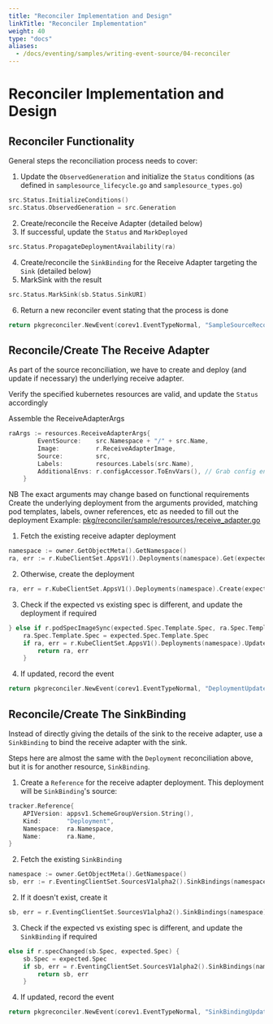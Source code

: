 ```yaml
---
title: "Reconciler Implementation and Design"
linkTitle: "Reconciler Implementation"
weight: 40
type: "docs"
aliases:
  - /docs/eventing/samples/writing-event-source/04-reconciler
---
```


# Reconciler Implementation and Design

## Reconciler Functionality
General steps the reconciliation process needs to cover:
1. Update the `ObservedGeneration` and initialize the `Status` conditions (as defined in `samplesource_lifecycle.go` and `samplesource_types.go`)
```go
src.Status.InitializeConditions()
src.Status.ObservedGeneration = src.Generation
```
2. Create/reconcile the Receive Adapter (detailed below)
3. If successful, update the `Status` and `MarkDeployed`
```go
src.Status.PropagateDeploymentAvailability(ra)
```
4. Create/reconcile the `SinkBinding` for the Receive Adapter targeting the `Sink` (detailed below)
5. MarkSink with the result
```go
src.Status.MarkSink(sb.Status.SinkURI)
```
6. Return a new reconciler event stating that the process is done
```go
return pkgreconciler.NewEvent(corev1.EventTypeNormal, "SampleSourceReconciled", "SampleSource reconciled: \"%s/%s\"", namespace, name)
```

## Reconcile/Create The Receive Adapter
As part of the source reconciliation, we have to create and deploy
(and update if necessary) the underlying receive adapter.

Verify the specified kubernetes resources are valid, and update the `Status` accordingly

Assemble the ReceiveAdapterArgs
```go
raArgs := resources.ReceiveAdapterArgs{
		EventSource:    src.Namespace + "/" + src.Name,
        Image:          r.ReceiveAdapterImage,
        Source:         src,
        Labels:         resources.Labels(src.Name),
        AdditionalEnvs: r.configAccessor.ToEnvVars(), // Grab config envs for tracing/logging/metrics
	}
```
NB The exact arguments may change based on functional requirements
Create the underlying deployment from the arguments provided, matching pod templates, labels, owner references, etc as needed to fill out the deployment
Example: [pkg/reconciler/sample/resources/receive_adapter.go](https://github.com/knative-sandbox/sample-source/blob/main/pkg/reconciler/sample/resources/receive_adapter.go)

1. Fetch the existing receive adapter deployment
```go
namespace := owner.GetObjectMeta().GetNamespace()
ra, err := r.KubeClientSet.AppsV1().Deployments(namespace).Get(expected.Name, metav1.GetOptions{})
```
2. Otherwise, create the deployment
```go
ra, err = r.KubeClientSet.AppsV1().Deployments(namespace).Create(expected)
```
3. Check if the expected vs existing spec is different, and update the deployment if required
```go
} else if r.podSpecImageSync(expected.Spec.Template.Spec, ra.Spec.Template.Spec) {
    ra.Spec.Template.Spec = expected.Spec.Template.Spec
    if ra, err = r.KubeClientSet.AppsV1().Deployments(namespace).Update(ra); err != nil {
        return ra, err
    }
```
4. If updated, record the event
```go
return pkgreconciler.NewEvent(corev1.EventTypeNormal, "DeploymentUpdated", "updated deployment: \"%s/%s\"", namespace, name)
```

## Reconcile/Create The SinkBinding
Instead of directly giving the details of the sink to the receive adapter, use a `SinkBinding` to bind the receive adapter with the sink.

Steps here are almost the same with the `Deployment` reconciliation above, but it is for another resource, `SinkBinding`.

1. Create a `Reference` for the receive adapter deployment. This deployment will be `SinkBinding`'s source:
```go
tracker.Reference{
    APIVersion: appsv1.SchemeGroupVersion.String(),
    Kind:       "Deployment",
    Namespace:  ra.Namespace,
    Name:       ra.Name,
}
```
2. Fetch the existing `SinkBinding`
```go
namespace := owner.GetObjectMeta().GetNamespace()
sb, err := r.EventingClientSet.SourcesV1alpha2().SinkBindings(namespace).Get(expected.Name, metav1.GetOptions{})
```
2. If it doesn't exist, create it
```go
sb, err = r.EventingClientSet.SourcesV1alpha2().SinkBindings(namespace).Create(expected)
```
3. Check if the expected vs existing spec is different, and update the `SinkBinding` if required
```go
else if r.specChanged(sb.Spec, expected.Spec) {
    sb.Spec = expected.Spec
    if sb, err = r.EventingClientSet.SourcesV1alpha2().SinkBindings(namespace).Update(sb); err != nil {
        return sb, err
    }
```
4. If updated, record the event
```go
return pkgreconciler.NewEvent(corev1.EventTypeNormal, "SinkBindingUpdated", "updated SinkBinding: \"%s/%s\"", namespace, name)
```
